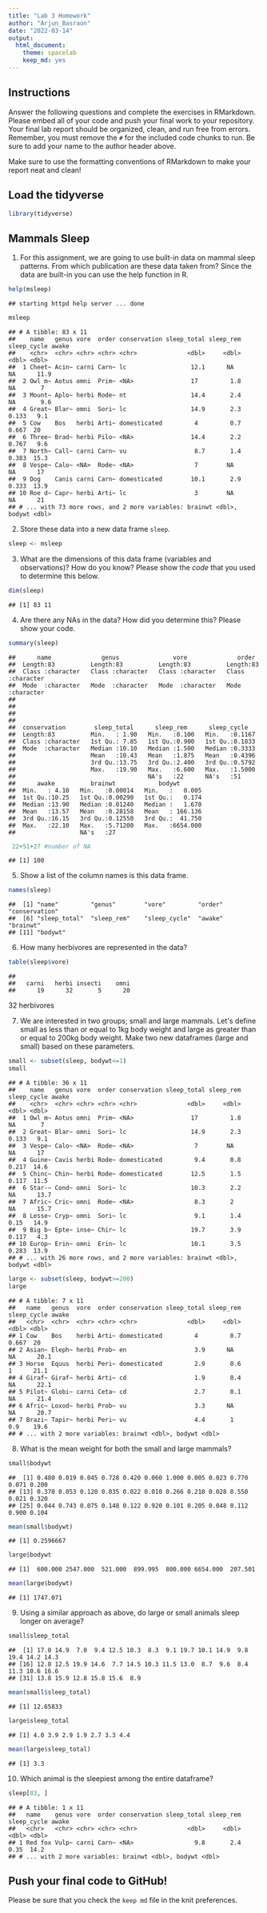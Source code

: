 ```yaml
---
title: "Lab 3 Homework"
author: "Arjun_Basraon"
date: "2022-03-14"
output:
  html_document: 
    theme: spacelab
    keep_md: yes
---
```


## Instructions
Answer the following questions and complete the exercises in RMarkdown. Please embed all of your code and push your final work to your repository. Your final lab report should be organized, clean, and run free from errors. Remember, you must remove the `#` for the included code chunks to run. Be sure to add your name to the author header above.  

Make sure to use the formatting conventions of RMarkdown to make your report neat and clean!  

## Load the tidyverse

```r
library(tidyverse)
```

## Mammals Sleep
1. For this assignment, we are going to use built-in data on mammal sleep patterns. From which publication are these data taken from? Since the data are built-in you can use the help function in R.

```r
help(msleep)
```

```
## starting httpd help server ... done
```

```r
msleep
```

```
## # A tibble: 83 x 11
##    name   genus vore  order conservation sleep_total sleep_rem sleep_cycle awake
##    <chr>  <chr> <chr> <chr> <chr>              <dbl>     <dbl>       <dbl> <dbl>
##  1 Cheet~ Acin~ carni Carn~ lc                  12.1      NA        NA      11.9
##  2 Owl m~ Aotus omni  Prim~ <NA>                17         1.8      NA       7  
##  3 Mount~ Aplo~ herbi Rode~ nt                  14.4       2.4      NA       9.6
##  4 Great~ Blar~ omni  Sori~ lc                  14.9       2.3       0.133   9.1
##  5 Cow    Bos   herbi Arti~ domesticated         4         0.7       0.667  20  
##  6 Three~ Brad~ herbi Pilo~ <NA>                14.4       2.2       0.767   9.6
##  7 North~ Call~ carni Carn~ vu                   8.7       1.4       0.383  15.3
##  8 Vespe~ Calo~ <NA>  Rode~ <NA>                 7        NA        NA      17  
##  9 Dog    Canis carni Carn~ domesticated        10.1       2.9       0.333  13.9
## 10 Roe d~ Capr~ herbi Arti~ lc                   3        NA        NA      21  
## # ... with 73 more rows, and 2 more variables: brainwt <dbl>, bodywt <dbl>
```

2. Store these data into a new data frame `sleep`.

```r
sleep <- msleep
```

3. What are the dimensions of this data frame (variables and observations)? How do you know? Please show the *code* that you used to determine this below.  

```r
dim(sleep)
```

```
## [1] 83 11
```

4. Are there any NAs in the data? How did you determine this? Please show your code.  

```r
summary(sleep)
```

```
##      name              genus               vore              order          
##  Length:83          Length:83          Length:83          Length:83         
##  Class :character   Class :character   Class :character   Class :character  
##  Mode  :character   Mode  :character   Mode  :character   Mode  :character  
##                                                                             
##                                                                             
##                                                                             
##                                                                             
##  conservation        sleep_total      sleep_rem      sleep_cycle    
##  Length:83          Min.   : 1.90   Min.   :0.100   Min.   :0.1167  
##  Class :character   1st Qu.: 7.85   1st Qu.:0.900   1st Qu.:0.1833  
##  Mode  :character   Median :10.10   Median :1.500   Median :0.3333  
##                     Mean   :10.43   Mean   :1.875   Mean   :0.4396  
##                     3rd Qu.:13.75   3rd Qu.:2.400   3rd Qu.:0.5792  
##                     Max.   :19.90   Max.   :6.600   Max.   :1.5000  
##                                     NA's   :22      NA's   :51      
##      awake          brainwt            bodywt        
##  Min.   : 4.10   Min.   :0.00014   Min.   :   0.005  
##  1st Qu.:10.25   1st Qu.:0.00290   1st Qu.:   0.174  
##  Median :13.90   Median :0.01240   Median :   1.670  
##  Mean   :13.57   Mean   :0.28158   Mean   : 166.136  
##  3rd Qu.:16.15   3rd Qu.:0.12550   3rd Qu.:  41.750  
##  Max.   :22.10   Max.   :5.71200   Max.   :6654.000  
##                  NA's   :27
```

```r
 22+51+27 #number of NA
```

```
## [1] 100
```

5. Show a list of the column names is this data frame.

```r
names(sleep)
```

```
##  [1] "name"         "genus"        "vore"         "order"        "conservation"
##  [6] "sleep_total"  "sleep_rem"    "sleep_cycle"  "awake"        "brainwt"     
## [11] "bodywt"
```

6. How many herbivores are represented in the data?  

```r
table(sleep$vore)
```

```
## 
##   carni   herbi insecti    omni 
##      19      32       5      20
```
32 herbivores

7. We are interested in two groups; small and large mammals. Let's define small as less than or equal to 1kg body weight and large as greater than or equal to 200kg body weight. Make two new dataframes (large and small) based on these parameters.

```r
small <- subset(sleep, bodywt<=1)
small
```

```
## # A tibble: 36 x 11
##    name   genus vore  order conservation sleep_total sleep_rem sleep_cycle awake
##    <chr>  <chr> <chr> <chr> <chr>              <dbl>     <dbl>       <dbl> <dbl>
##  1 Owl m~ Aotus omni  Prim~ <NA>                17         1.8      NA       7  
##  2 Great~ Blar~ omni  Sori~ lc                  14.9       2.3       0.133   9.1
##  3 Vespe~ Calo~ <NA>  Rode~ <NA>                 7        NA        NA      17  
##  4 Guine~ Cavis herbi Rode~ domesticated         9.4       0.8       0.217  14.6
##  5 Chinc~ Chin~ herbi Rode~ domesticated        12.5       1.5       0.117  11.5
##  6 Star-~ Cond~ omni  Sori~ lc                  10.3       2.2      NA      13.7
##  7 Afric~ Cric~ omni  Rode~ <NA>                 8.3       2        NA      15.7
##  8 Lesse~ Cryp~ omni  Sori~ lc                   9.1       1.4       0.15   14.9
##  9 Big b~ Epte~ inse~ Chir~ lc                  19.7       3.9       0.117   4.3
## 10 Europ~ Erin~ omni  Erin~ lc                  10.1       3.5       0.283  13.9
## # ... with 26 more rows, and 2 more variables: brainwt <dbl>, bodywt <dbl>
```

```r
large <- subset(sleep, bodywt>=200)
large
```

```
## # A tibble: 7 x 11
##   name   genus  vore  order conservation sleep_total sleep_rem sleep_cycle awake
##   <chr>  <chr>  <chr> <chr> <chr>              <dbl>     <dbl>       <dbl> <dbl>
## 1 Cow    Bos    herbi Arti~ domesticated         4         0.7       0.667  20  
## 2 Asian~ Eleph~ herbi Prob~ en                   3.9      NA        NA      20.1
## 3 Horse  Equus  herbi Peri~ domesticated         2.9       0.6       1      21.1
## 4 Giraf~ Giraf~ herbi Arti~ cd                   1.9       0.4      NA      22.1
## 5 Pilot~ Globi~ carni Ceta~ cd                   2.7       0.1      NA      21.4
## 6 Afric~ Loxod~ herbi Prob~ vu                   3.3      NA        NA      20.7
## 7 Brazi~ Tapir~ herbi Peri~ vu                   4.4       1         0.9    19.6
## # ... with 2 more variables: brainwt <dbl>, bodywt <dbl>
```

8. What is the mean weight for both the small and large mammals?

```r
small$bodywt
```

```
##  [1] 0.480 0.019 0.045 0.728 0.420 0.060 1.000 0.005 0.023 0.770 0.071 0.200
## [13] 0.370 0.053 0.120 0.035 0.022 0.010 0.266 0.210 0.028 0.550 0.021 0.320
## [25] 0.044 0.743 0.075 0.148 0.122 0.920 0.101 0.205 0.048 0.112 0.900 0.104
```

```r
mean(small$bodywt)
```

```
## [1] 0.2596667
```


```r
large$bodywt
```

```
## [1]  600.000 2547.000  521.000  899.995  800.000 6654.000  207.501
```

```r
mean(large$bodywt)
```

```
## [1] 1747.071
```

9. Using a similar approach as above, do large or small animals sleep longer on average?  

```r
small$sleep_total
```

```
##  [1] 17.0 14.9  7.0  9.4 12.5 10.3  8.3  9.1 19.7 10.1 14.9  9.8 19.4 14.2 14.3
## [16] 12.8 12.5 19.9 14.6  7.7 14.5 10.3 11.5 13.0  8.7  9.6  8.4 11.3 10.6 16.6
## [31] 13.8 15.9 12.8 15.8 15.6  8.9
```

```r
mean(small$sleep_total)
```

```
## [1] 12.65833
```


```r
large$sleep_total
```

```
## [1] 4.0 3.9 2.9 1.9 2.7 3.3 4.4
```

```r
mean(large$sleep_total)
```

```
## [1] 3.3
```
10. Which animal is the sleepiest among the entire dataframe?

```r
sleep[83, ]
```

```
## # A tibble: 1 x 11
##   name    genus vore  order conservation sleep_total sleep_rem sleep_cycle awake
##   <chr>   <chr> <chr> <chr> <chr>              <dbl>     <dbl>       <dbl> <dbl>
## 1 Red fox Vulp~ carni Carn~ <NA>                 9.8       2.4        0.35  14.2
## # ... with 2 more variables: brainwt <dbl>, bodywt <dbl>
```

## Push your final code to GitHub!
Please be sure that you check the `keep md` file in the knit preferences.   
